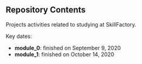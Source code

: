 ## Repository Contents

Projects activities related to studying at SkillFactory.

Key dates:
* **module_0**: finished on September 9, 2020
* **module_1**: finished on October 14, 2020
